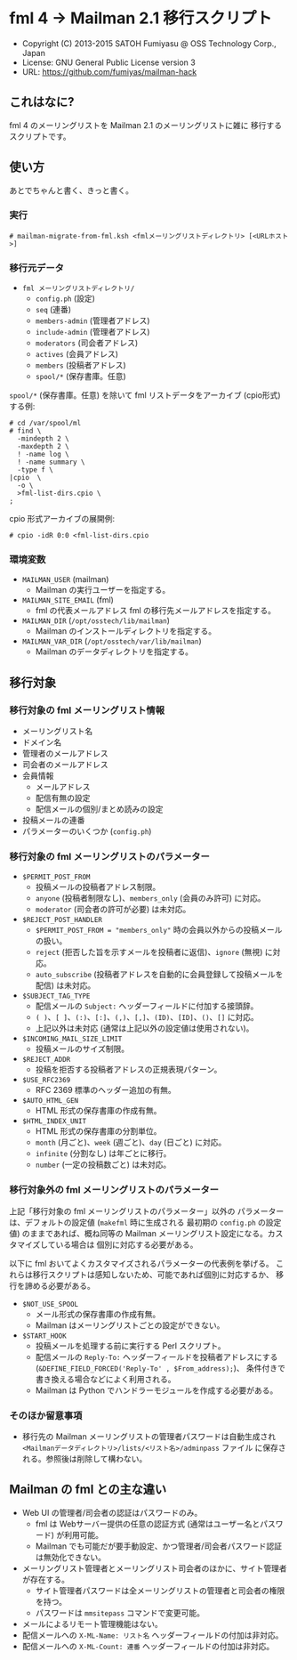 fml 4 → Mailman 2.1 移行スクリプト
======================================================================

* Copyright (C) 2013-2015 SATOH Fumiyasu @ OSS Technology Corp., Japan
* License: GNU General Public License version 3
* URL: <https://github.com/fumiyas/mailman-hack>

これはなに?
----------------------------------------------------------------------

fml 4 のメーリングリストを Mailman 2.1 のメーリングリストに雑に
移行するスクリプトです。

使い方
----------------------------------------------------------------------

あとでちゃんと書く、きっと書く。

### 実行

```console
# mailman-migrate-from-fml.ksh <fmlメーリングリストディレクトリ> [<URLホスト>]
```

### 移行元データ

* `fml メーリングリストディレクトリ/`
    * `config.ph` (設定)
    * `seq` (連番)
    * `members-admin` (管理者アドレス)
    * `include-admin` (管理者アドレス)
    * `moderators` (司会者アドレス)
    * `actives` (会員アドレス)
    * `members` (投稿者アドレス)
    * `spool/*` (保存書庫。任意)

`spool/*` (保存書庫。任意) を除いて fml リストデータをアーカイブ (cpio形式) する例:

```console
# cd /var/spool/ml
# find \
  -mindepth 2 \
  -maxdepth 2 \
  ! -name log \
  ! -name summary \
  -type f \
|cpio  \
  -o \
  >fml-list-dirs.cpio \
;
```

cpio 形式アーカイブの展開例:

```console
# cpio -idR 0:0 <fml-list-dirs.cpio
```

### 環境変数

* `MAILMAN_USER` (mailman)
    * Mailman の実行ユーザーを指定する。
* `MAILMAN_SITE_EMAIL` (fml)
    * fml の代表メールアドレス fml の移行先メールアドレスを指定する。
* `MAILMAN_DIR` (`/opt/osstech/lib/mailman`)
    * Mailman のインストールディレクトリを指定する。
* `MAILMAN_VAR_DIR` (`/opt/osstech/var/lib/mailman`)
    * Mailman のデータディレクトリを指定する。

移行対象
----------------------------------------------------------------------

### 移行対象の fml メーリングリスト情報

* メーリングリスト名
* ドメイン名
* 管理者のメールアドレス
* 司会者のメールアドレス
* 会員情報
    * メールアドレス
    * 配信有無の設定
    * 配信メールの個別/まとめ読みの設定
* 投稿メールの連番
* パラメーターのいくつか (`config.ph`)

### 移行対象の fml メーリングリストのパラメーター

* `$PERMIT_POST_FROM`
    * 投稿メールの投稿者アドレス制限。
    * `anyone` (投稿者制限なし)、`members_only` (会員のみ許可) に対応。
    * `moderator` (司会者の許可が必要) は未対応。
* `$REJECT_POST_HANDLER`
    * `$PERMIT_POST_FROM = "members_only"` 時の会員以外からの投稿メールの扱い。
    * `reject` (拒否した旨を示すメールを投稿者に返信)、`ignore` (無視) に対応。
    * `auto_subscribe` (投稿者アドレスを自動的に会員登録して投稿メールを配信) は未対応。
* `$SUBJECT_TAG_TYPE`
    * 配信メールの `Subject:` ヘッダーフィールドに付加する接頭辞。
    * `( )`、`[ ]`、`(:)`、`[:]`、`(,)`、`[,]`、`(ID)`、`[ID]`、`()`、`[]` に対応。
    * 上記以外は未対応 (通常は上記以外の設定値は使用されない)。
* `$INCOMING_MAIL_SIZE_LIMIT`
    * 投稿メールのサイズ制限。
* `$REJECT_ADDR`
    * 投稿を拒否する投稿者アドレスの正規表現パターン。
* `$USE_RFC2369`
    * RFC 2369 標準のヘッダー追加の有無。
* `$AUTO_HTML_GEN`
    * HTML 形式の保存書庫の作成有無。
* `$HTML_INDEX_UNIT`
    * HTML 形式の保存書庫の分割単位。
    * `month` (月ごと)、`week` (週ごと)、`day` (日ごと) に対応。
    * `infinite` (分割なし) は年ごとに移行。
    * `number` (一定の投稿数ごと) は未対応。

### 移行対象外の fml メーリングリストのパラメーター

上記「移行対象の fml メーリングリストのパラメーター」以外の
パラメーターは、デフォルトの設定値 (`makefml` 時に生成される
最初期の `config.ph` の設定値) のままであれば、概ね同等の Mailman
メーリングリスト設定になる。カスタマイズしている場合は
個別に対応する必要がある。

以下に fml おいてよくカスタマイズされるパラメーターの代表例を挙げる。
これらは移行スクリプトは感知しないため、可能であれば個別に対応するか、
移行を諦める必要がある。

* `$NOT_USE_SPOOL`
    * メール形式の保存書庫の作成有無。
    * Mailman はメーリングリストごとの設定ができない。
* `$START_HOOK`
    * 投稿メールを処理する前に実行する Perl スクリプト。
    * 配信メールの `Reply-To:` ヘッダーフィールドを投稿者アドレスにする
      (`&DEFINE_FIELD_FORCED('Reply-To' , $From_address);`)、
      条件付きで書き換える場合などによく利用される。
    * Mailman は Python でハンドラーモジュールを作成する必要がある。

### そのほか留意事項

* 移行先の Mailman メーリングリストの管理者パスワードは自動生成され
    `<Mailmanデータディレクトリ>/lists/<リスト名>/adminpass` ファイル
    に保存される。参照後は削除して構わない。

Mailman の fml との主な違い
----------------------------------------------------------------------

* Web UI の管理者/司会者の認証はパスワードのみ。
    * fml は Webサーバー提供の任意の認証方式 (通常はユーザー名とパスワード)
      が利用可能。
    * Mailman でも可能だが要手動設定、かつ管理者/司会者パスワード認証は無効化できない。
* メーリングリスト管理者とメーリングリスト司会者のほかに、サイト管理者が存在する。
    * サイト管理者パスワードは全メーリングリストの管理者と司会者の権限を持つ。
    * パスワードは `mmsitepass` コマンドで変更可能。
* メールによるリモート管理機能はない。
* 配信メールへの `X-ML-Name: リスト名` ヘッダーフィールドの付加は非対応。
* 配信メールへの `X-ML-Count: 連番` ヘッダーフィールドの付加は非対応。
